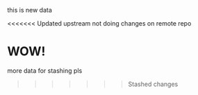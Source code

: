 this is new data

<<<<<<< Updated upstream
not doing changes on remote repo


WOW!
=======

more data for stashing pls

>>>>>>> Stashed changes
